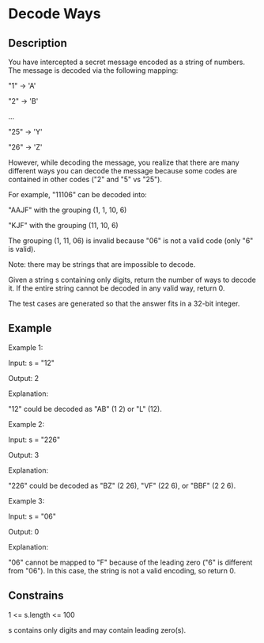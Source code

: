 # Decode Ways

## Description

You have intercepted a secret message encoded as a string of numbers. The message is decoded via the following mapping:

"1" -> 'A'

"2" -> 'B'

...

"25" -> 'Y'

"26" -> 'Z'

However, while decoding the message, you realize that there are many different ways you can decode the message because some codes are contained in other codes ("2" and "5" vs "25").

For example, "11106" can be decoded into:

"AAJF" with the grouping (1, 1, 10, 6)

"KJF" with the grouping (11, 10, 6)

The grouping (1, 11, 06) is invalid because "06" is not a valid code (only "6" is valid).

Note: there may be strings that are impossible to decode.

Given a string s containing only digits, return the number of ways to decode it. If the entire string cannot be decoded in any valid way, return 0.

The test cases are generated so that the answer fits in a 32-bit integer.
## Example 

Example 1:

Input: s = "12"

Output: 2

Explanation:

"12" could be decoded as "AB" (1 2) or "L" (12).

Example 2:

Input: s = "226"

Output: 3

Explanation:

"226" could be decoded as "BZ" (2 26), "VF" (22 6), or "BBF" (2 2 6).

Example 3:

Input: s = "06"

Output: 0

Explanation:

"06" cannot be mapped to "F" because of the leading zero ("6" is different from "06"). In this case, the string is not a valid encoding, so return 0.
 
## Constrains

1 <= s.length <= 100

s contains only digits and may contain leading zero(s).